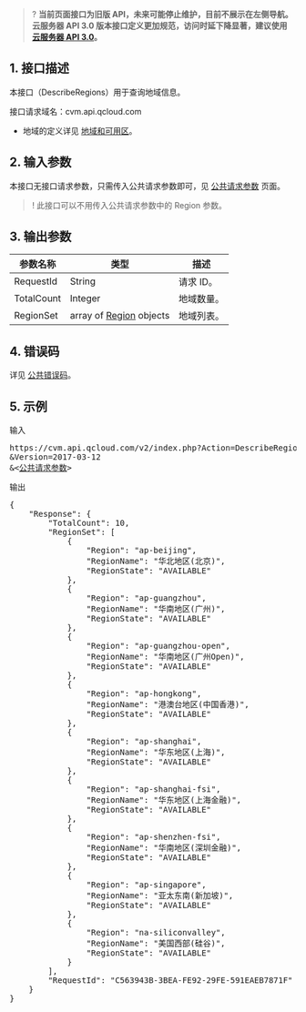 >? **当前页面接口为旧版 API，未来可能停止维护，目前不展示在左侧导航。云服务器 API 3.0 版本接口定义更加规范，访问时延下降显著，建议使用 <a href="https://cloud.tencent.com/document/api/213/15689" target="_blank">云服务器 API 3.0</a>。**
>

## 1. 接口描述


本接口（DescribeRegions）用于查询地域信息。

接口请求域名：cvm.api.qcloud.com

* 地域的定义详见 [地域和可用区](https://cloud.tencent.com/document/product/213/6091)。

## 2. 输入参数

本接口无接口请求参数，只需传入公共请求参数即可，见 [公共请求参数](https://cloud.tencent.com/document/api/213/6976) 页面。
>! 此接口可以不用传入公共请求参数中的 Region 参数。

## 3. 输出参数

| 参数名称 | 类型 | 描述 |
|---------|---------|---------|
| RequestId| String| 请求 ID。|
| TotalCount| Integer| 地域数量。|
| RegionSet| array of [Region](https://cloud.tencent.com/document/product/213/6091) objects| 地域列表。|


## 4. 错误码

详见 [公共错误码](https://cloud.tencent.com/document/api/213/10146)。


## 5. 示例

输入

<pre>
https://cvm.api.qcloud.com/v2/index.php?Action=DescribeRegions
&Version=2017-03-12
&<<a href="https://cloud.tencent.com/doc/api/229/6976">公共请求参数</a>>
</pre>

输出

<pre>
{
    "Response": {
        "TotalCount": 10,
        "RegionSet": [
            {
                "Region": "ap-beijing",
                "RegionName": "华北地区(北京)",
                "RegionState": "AVAILABLE"
            },
            {
                "Region": "ap-guangzhou",
                "RegionName": "华南地区(广州)",
                "RegionState": "AVAILABLE"
            },
            {
                "Region": "ap-guangzhou-open",
                "RegionName": "华南地区(广州Open)",
                "RegionState": "AVAILABLE"
            },
            {
                "Region": "ap-hongkong",
                "RegionName": "港澳台地区(中国香港)",
                "RegionState": "AVAILABLE"
            },
            {
                "Region": "ap-shanghai",
                "RegionName": "华东地区(上海)",
                "RegionState": "AVAILABLE"
            },
            {
                "Region": "ap-shanghai-fsi",
                "RegionName": "华东地区(上海金融)",
                "RegionState": "AVAILABLE"
            },
            {
                "Region": "ap-shenzhen-fsi",
                "RegionName": "华南地区(深圳金融)",
                "RegionState": "AVAILABLE"
            },
            {
                "Region": "ap-singapore",
                "RegionName": "亚太东南(新加坡)",
                "RegionState": "AVAILABLE"
            },
            {
                "Region": "na-siliconvalley",
                "RegionName": "美国西部(硅谷)",
                "RegionState": "AVAILABLE"
            }
        ],
        "RequestId": "C563943B-3BEA-FE92-29FE-591EAEB7871F"
    }
}
</pre>
